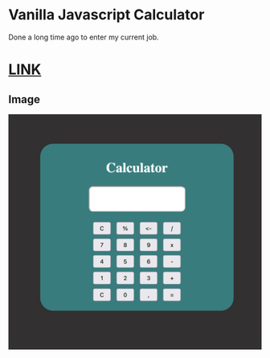 # Vanilla Javascript Calculator
Done a long time ago to enter my current job.

# [LINK](https://bakeluco.github.io/calculator)

## Image
![DEMO](./demo.png)

